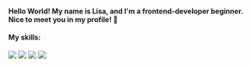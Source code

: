 #### Hello World! My name is Lisa, and I'm a frontend-developer beginner. Nice to meet you in my profile! &#127799;

#### My skills: 
![](https://img.shields.io/badge/Code-JavaScript-informational?style=flat&logo=javascript&logoColor=white&color=ff69b4)
![](https://img.shields.io/badge/Style-HTML-informational?style=flat&logo=html5&logoColor=white&color=ff69b4)
![](https://img.shields.io/badge/Style-CSS-informational?style=flat&logo=css3&logoColor=white&color=ff69b4)
![](https://img.shields.io/badge/Tools-GitHub-informational?style=flat&logo=github&logoColor=white&color=ff69b4)

<!--
**ElisabethFox/ElisabethFox** is a ✨ _special_ ✨ repository because its `README.md` (this file) appears on your GitHub profile.

Here are some ideas to get you started:

- 🔭 I’m currently working on ...
- 🌱 I’m currently learning ...
- 👯 I’m looking to collaborate on ...
- 🤔 I’m looking for help with ...
- 💬 Ask me about ...
- 📫 How to reach me: ...
- 😄 Pronouns: ...
- ⚡ Fun fact: ...
-->
